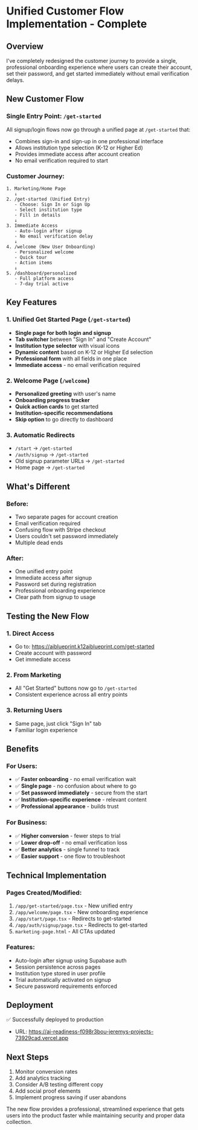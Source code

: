 # Unified Customer Flow Implementation - Complete

## Overview
I've completely redesigned the customer journey to provide a single, professional onboarding experience where users can create their account, set their password, and get started immediately without email verification delays.

## New Customer Flow

### Single Entry Point: `/get-started`
All signup/login flows now go through a unified page at `/get-started` that:
- Combines sign-in and sign-up in one professional interface
- Allows institution type selection (K-12 or Higher Ed)
- Provides immediate access after account creation
- No email verification required to start

### Customer Journey:
```
1. Marketing/Home Page
   ↓
2. /get-started (Unified Entry)
   - Choose: Sign In or Sign Up
   - Select institution type
   - Fill in details
   ↓
3. Immediate Access
   - Auto-login after signup
   - No email verification delay
   ↓
4. /welcome (New User Onboarding)
   - Personalized welcome
   - Quick tour
   - Action items
   ↓
5. /dashboard/personalized
   - Full platform access
   - 7-day trial active
```

## Key Features

### 1. Unified Get Started Page (`/get-started`)
- **Single page for both login and signup**
- **Tab switcher** between "Sign In" and "Create Account"
- **Institution type selector** with visual icons
- **Dynamic content** based on K-12 or Higher Ed selection
- **Professional form** with all fields in one place
- **Immediate access** - no email verification required

### 2. Welcome Page (`/welcome`)
- **Personalized greeting** with user's name
- **Onboarding progress tracker**
- **Quick action cards** to get started
- **Institution-specific recommendations**
- **Skip option** to go directly to dashboard

### 3. Automatic Redirects
- `/start` → `/get-started`
- `/auth/signup` → `/get-started`
- Old signup parameter URLs → `/get-started`
- Home page → `/get-started`

## What's Different

### Before:
- Two separate pages for account creation
- Email verification required
- Confusing flow with Stripe checkout
- Users couldn't set password immediately
- Multiple dead ends

### After:
- One unified entry point
- Immediate access after signup
- Password set during registration
- Professional onboarding experience
- Clear path from signup to usage

## Testing the New Flow

### 1. Direct Access
- Go to: https://aiblueprint.k12aiblueprint.com/get-started
- Create account with password
- Get immediate access

### 2. From Marketing
- All "Get Started" buttons now go to `/get-started`
- Consistent experience across all entry points

### 3. Returning Users
- Same page, just click "Sign In" tab
- Familiar login experience

## Benefits

### For Users:
- ✅ **Faster onboarding** - no email verification wait
- ✅ **Single page** - no confusion about where to go
- ✅ **Set password immediately** - secure from the start
- ✅ **Institution-specific experience** - relevant content
- ✅ **Professional appearance** - builds trust

### For Business:
- ✅ **Higher conversion** - fewer steps to trial
- ✅ **Lower drop-off** - no email verification loss
- ✅ **Better analytics** - single funnel to track
- ✅ **Easier support** - one flow to troubleshoot

## Technical Implementation

### Pages Created/Modified:
1. `/app/get-started/page.tsx` - New unified entry
2. `/app/welcome/page.tsx` - New onboarding experience
3. `/app/start/page.tsx` - Redirects to get-started
4. `/app/auth/signup/page.tsx` - Redirects to get-started
5. `marketing-page.html` - All CTAs updated

### Features:
- Auto-login after signup using Supabase auth
- Session persistence across pages
- Institution type stored in user profile
- Trial automatically activated on signup
- Secure password requirements enforced

## Deployment
✅ Successfully deployed to production
- URL: https://ai-readiness-f098r3bou-jeremys-projects-73929cad.vercel.app

## Next Steps
1. Monitor conversion rates
2. Add analytics tracking
3. Consider A/B testing different copy
4. Add social proof elements
5. Implement progress saving if user abandons

The new flow provides a professional, streamlined experience that gets users into the product faster while maintaining security and proper data collection.